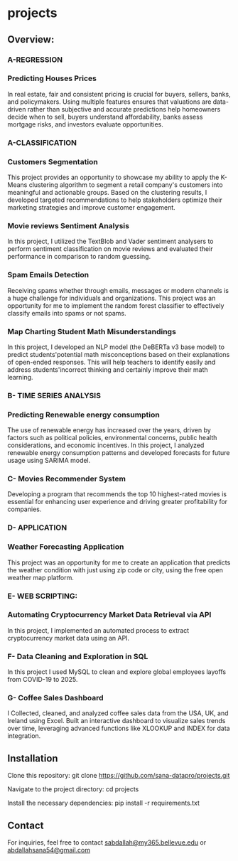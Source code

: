 # projects

## Overview:

### A-REGRESSION

### Predicting Houses Prices

In real estate, fair and consistent pricing is crucial for buyers, sellers, banks, and policymakers. Using multiple features ensures that valuations are data-driven rather than subjective and accurate predictions help homeowners decide when to sell, buyers understand affordability, banks assess mortgage risks, and investors evaluate opportunities.


### A-CLASSIFICATION

### Customers Segmentation

This project provides an opportunity to showcase my ability to apply the K-Means clustering algorithm to segment a retail company's customers into meaningful and actionable groups. Based on the clustering results, I developed targeted recommendations to help stakeholders optimize their marketing strategies and improve customer engagement.

### Movie reviews Sentiment Analysis

In this project, I utilized the TextBlob and Vader sentiment analysers to perform sentiment classification on movie reviews and evaluated their performance in comparison to random guessing.

### Spam Emails Detection

Receiving spams whether through emails, messages or modern channels is a huge challenge for individuals and organizations. This project was an opportunity for me to implement the random forest classifier to effectively classify emails into spams or not spams. 

### Map Charting Student Math Misunderstandings

In this project, I developed an NLP model (the DeBERTa v3 base model) to predict students'potential math misconceptions based on their explanations of open-ended responses. This will help teachers to identify easily and address students'incorrect thinking and certainly improve their math learning.


### B- TIME SERIES ANALYSIS

### Predicting Renewable energy consumption

The use of renewable energy has increased over the years, driven by factors such as political policies, environmental concerns, public health considerations, and economic incentives.
In this project, I analyzed renewable energy consumption patterns and developed forecasts for future usage using SARIMA model.


### C- Movies Recommender System

Developing a program that recommends the top 10 highest-rated movies is essential for enhancing user experience and driving greater profitability for companies.


### D- APPLICATION

### Weather Forecasting Application

This project was an opportunity for me to create an application that predicts the weather condition with just using zip code or city, using the free open weather map platform.

### E- WEB SCRIPTING: 

### Automating Cryptocurrency Market Data Retrieval via API

In this project, I implemented an automated process to extract cryptocurrency market data using an API.

### F- Data Cleaning and Exploration in SQL

In this project I used MySQL to clean and explore global employees layoffs from COVID-19 to 2025.

### G- Coffee Sales Dashboard

I Collected, cleaned, and analyzed coffee sales data from the USA, UK, and Ireland using Excel. Built an interactive dashboard to visualize sales trends over time, leveraging advanced functions like XLOOKUP and INDEX for data integration.


## Installation

Clone this repository:
git clone https://github.com/sana-datapro/projects.git


Navigate to the project directory:
cd projects

Install the necessary dependencies:
pip install -r requirements.txt


## Contact
For inquiries, feel free to contact sabdallah@my365.bellevue.edu   or   abdallahsana54@gmail.com
